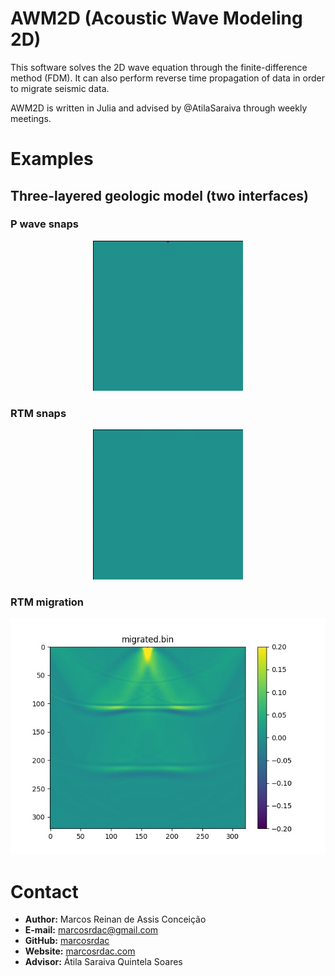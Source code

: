 AWM2D (Acoustic Wave Modeling 2D)
=====

This software solves the 2D wave equation through the finite-difference method (FDM). It can also perform reverse time propagation of data in order to migrate seismic data.

AWM2D is written in Julia and advised by @AtilaSaraiva through weekly meetings.


Examples
========

Three-layered geologic model (two interfaces)
---------------------------------------------

### P wave snaps

<p align="center"><img src="./example/example_P.gif" alt="P wave snaps">


### RTM snaps

<p align="center"><img src="./example/example_reversed_P.gif" alt="RTM snaps">


### RTM migration

<p align="center"><img src="./example/example_migrated.jpg" alt="Migrated data">


Contact
=======

  - **Author:** Marcos Reinan de Assis Conceição
  - **E-mail:** [marcosrdac@gmail.com](mailto:marcosrdac@gmail.com)
  - **GitHub:** [marcosrdac](github.com/marcosrdac)
  - **Website:** [marcosrdac.com](www.marcosrdac.com)
  - **Advisor:** Átila Saraiva Quintela Soares
